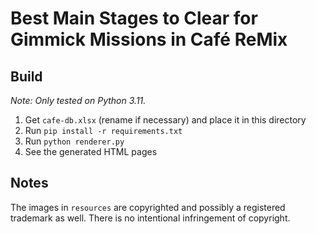 # Best Main Stages to Clear for Gimmick Missions in Café ReMix

## Build

*Note: Only tested on Python 3.11.*

1. Get `cafe-db.xlsx` (rename if necessary) and place it in this directory
2. Run `pip install -r requirements.txt`
3. Run `python renderer.py`
4. See the generated HTML pages

## Notes

The images in `resources` are copyrighted and possibly a registered trademark as well. There is no intentional infringement of copyright.
